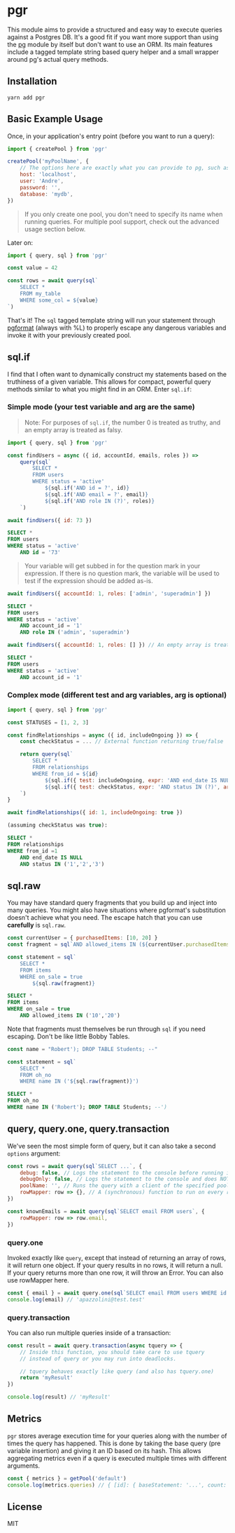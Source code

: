 # pgr

This module aims to provide a structured and easy way to execute queries against a Postgres DB. It's a good fit if you want more support than using the [pg](https://github.com/brianc/node-postgres) module by itself but don't want to use an ORM. Its main features include a tagged template string based query helper and a small wrapper around pg's actual query methods.

## Installation

`yarn add pgr`

## Basic Example Usage

Once, in your application's entry point (before you want to run a query):

```js
import { createPool } from 'pgr'

createPool('myPoolName', {
    // The options here are exactly what you can provide to pg, such as
    host: 'localhost',
    user: 'Andre',
    password: '',
    database: 'mydb',
})
```

> If you only create one pool, you don't need to specify its name when running queries. For multiple pool support, check out the advanced usage section below.

Later on:

```js
import { query, sql } from 'pgr'

const value = 42

const rows = await query(sql`
    SELECT *
    FROM my_table
    WHERE some_col = ${value}
`)
```

That's it! The `sql` tagged template string will run your statement through [pgformat](https://github.com/datalanche/node-pg-format) (always with %L) to properly escape any dangerous variables and invoke it with your previously created pool.

## sql.if

I find that I often want to dynamically construct my statements based on the truthiness of a given variable. This allows for compact, powerful query methods similar to what you might find in an ORM. Enter `sql.if`:

### Simple mode (your test variable and arg are the same)

> Note: For purposes of `sql.if`, the number 0 is treated as truthy, and an empty array is treated as falsy.

```js
import { query, sql } from 'pgr'

const findUsers = async ({ id, accountId, emails, roles }) =>
    query(sql`
        SELECT *
        FROM users
        WHERE status = 'active'
            ${sql.if('AND id = ?', id)}
            ${sql.if('AND email = ?', email)}
            ${sql.if('AND role IN (?)', roles)}
    `)
```

```js
await findUsers({ id: 73 })
```
```sql
SELECT *
FROM users
WHERE status = 'active'
    AND id = '73'
```

> Your variable will get subbed in for the question mark in your expression. If there is no question mark, the variable will be used to test if the expression should be added as-is.

```js
await findUsers({ accountId: 1, roles: ['admin', 'superadmin'] })
```
```sql
SELECT *
FROM users
WHERE status = 'active'
    AND account_id = '1'
    AND role IN ('admin', 'superadmin')
```

```js
await findUsers({ accountId: 1, roles: [] }) // An empty array is treated as falsy
```
```sql
SELECT *
FROM users
WHERE status = 'active'
    AND account_id = '1'
```

### Complex mode (different test and arg variables, arg is optional)

```js
import { query, sql } from 'pgr'

const STATUSES = [1, 2, 3]

const findRelationships = async ({ id, includeOngoing }) => {
    const checkStatus = ... // External function returning true/false

    return query(sql`
        SELECT *
        FROM relationships
        WHERE from_id = ${id}
            ${sql.if({ test: includeOngoing, expr: 'AND end_date IS NULL' })}
            ${sql.if({ test: checkStatus, expr: 'AND status IN (?)', arg: STATUSES })}
    `)
}
```

```js
await findRelationships({ id: 1, includeOngoing: true })
```
```sql
(assuming checkStatus was true):

SELECT *
FROM relationships
WHERE from_id =1
    AND end_date IS NULL
    AND status IN ('1','2','3')
```

## sql.raw

You may have standard query fragments that you build up and inject into many queries. You might also have situations where pgformat's substitution doesn't achieve what you need. The escape hatch that you can use **carefully** is `sql.raw`.

```js
const currentUser = { purchasedItems: [10, 20] }
const fragment = sql`AND allowed_items IN (${currentUser.purchasedItems})`

const statement = sql`
    SELECT *
    FROM items
    WHERE on_sale = true
        ${sql.raw(fragment)}
```
```sql
SELECT *
FROM items
WHERE on_sale = true
    AND allowed_items IN ('10','20')
```

Note that fragments must themselves be run through `sql` if you need escaping. Don't be like little Bobby Tables.

```js
const name = "Robert'); DROP TABLE Students; --"

const statement = sql`
    SELECT *
    FROM oh_no
    WHERE name IN ('${sql.raw(fragment)}')
```
```sql
SELECT *
FROM oh_no
WHERE name IN ('Robert'); DROP TABLE Students; --')
```

## query, query.one, query.transaction

We've seen the most simple form of query, but it can also take a second `options` argument:

```js
const rows = await query(sql`SELECT ...`, {
    debug: false, // Logs the statement to the console before running it
    debugOnly: false, // Logs the statement to the console and does NOT run it
    poolName: '', // Runs the query with a client of the specified pool name
    rowMapper: row => {}, // A (synchronous) function to run on every row in the result
})

const knownEmails = await query(sql`SELECT email FROM users`, {
    rowMapper: row => row.email,
})
```

### query.one

Invoked exactly like `query`, except that instead of returning an array of rows, it will return one object. If your query results in no rows, it will return a null. If your query returns more than one row, it will throw an Error. You can also use rowMapper here.

```js
const { email } = await query.one(sql`SELECT email FROM users WHERE id = ${currentUserId}`)
console.log(email) // 'apazzolini@test.test'
```

### query.transaction

You can also run multiple queries inside of a transaction:

```js
const result = await query.transaction(async tquery => {
    // Inside this function, you should take care to use tquery
    // instead of query or you may run into deadlocks.

    // tquery behaves exactly like query (and also has tquery.one)
    return 'myResult'
})

console.log(result) // 'myResult'
```

## Metrics

`pgr` stores average execution time for your queries along with the number of times the query has happened. This is done by taking the base query (pre variable insertion) and giving it an ID based on its hash. This allows aggregating metrics even if a query is executed multiple times with different arguments.

```js
const { metrics } = getPool('default')
console.log(metrics.queries) // { [id]: { baseStatement: '...', count: 1, avgMs: 100 } }
```

## License

MIT
